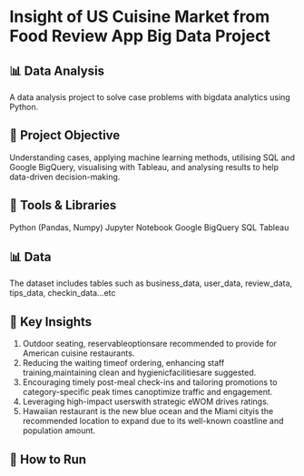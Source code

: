 # Insight of US Cuisine Market from Food Review App Big Data Project

## 📊 Data Analysis
A data analysis project to solve case problems with bigdata analytics using Python.

## 📌 Project Objective
Understanding cases, applying machine learning methods, utilising SQL and Google BigQuery, visualising with Tableau, and analysing results to help data-driven decision-making.

## 🔧 Tools & Libraries
Python (Pandas, Numpy)
Jupyter Notebook
Google BigQuery
SQL
Tableau

## 📊 Data
The dataset includes tables such as business_data, user_data, review_data, tips_data, checkin_data...etc

## 🧪 Key Insights
1. Outdoor seating, reservableoptionsare recommended to provide for American cuisine restaurants.
2. Reducing the waiting timeof ordering, enhancing staff training,maintaining clean and hygienicfacilitiesare suggested.
3. Encouraging timely post-meal check-ins and tailoring promotions to category-specific peak times canoptimize traffic and engagement.
4. Leveraging high-impact userswith strategic eWOM drives ratings.
5. Hawaiian restaurant is the new blue ocean and the Miami cityis the recommended location to expand due to its well-known coastline and population amount.

## 🚀 How to Run

